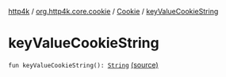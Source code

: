 [http4k](../../index.md) / [org.http4k.core.cookie](../index.md) / [Cookie](index.md) / [keyValueCookieString](./key-value-cookie-string.md)

# keyValueCookieString

`fun keyValueCookieString(): `[`String`](https://kotlinlang.org/api/latest/jvm/stdlib/kotlin/-string/index.html) [(source)](https://github.com/http4k/http4k/blob/master/http4k-core/src/main/kotlin/org/http4k/core/cookie/Cookie.kt#L99)